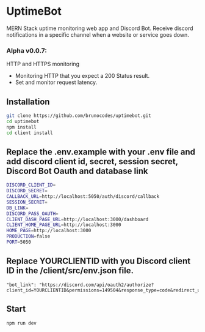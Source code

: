 # UptimeBot
MERN Stack uptime monitoring web app and Discord Bot. Receive discord notifications in a specific channel when a website or service goes down.

### Alpha v0.0.7:
HTTP and HTTPS monitoring
* Monitoring HTTP that you expect a 200 Status result. 
* Set and monitor request latency.

##  Installation
```bash
git clone https://github.com/brunocodes/uptimebot.git
cd uptimebot
npm install
cd client install
```
## Replace the .env.example with your .env file and add discord client id, secret, session secret, Discord Bot Oauth and database link
```bash 
DISCORD_CLIENT_ID=
DISCORD_SECRET=
CALLBACK_URL=http://localhost:5050/auth/discord/callback
SESSION_SECRET=
DB_LINK=
DISCORD_PASS_OAUTH=
CLIENT_DASH_PAGE_URL=http://localhost:3000/dashboard
CLIENT_HOME_PAGE_URL=http://localhost:3000
HOME_PAGE=http://localhost:3000
PRODUCTION=false
PORT=5050
```

## Replace YOURCLIENTID with you Discord client ID in the /client/src/env.json file.
```
"bot_link": "https://discord.com/api/oauth2/authorize?client_id=YOURCLIENTID&permissions=149504&response_type=code&redirect_uri=http%3A%2F%2Flocalhost%3A5050%2Fauth%2Fdiscord%2Fcallback&scope=bot&guild_id="
```

## Start 
```bash 
npm run dev 
```